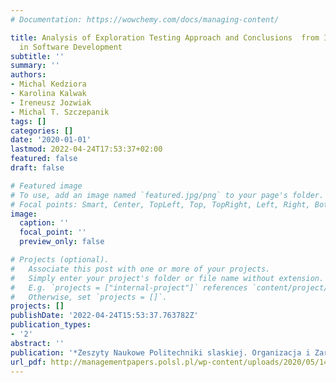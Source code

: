 ```yaml
---
# Documentation: https://wowchemy.com/docs/managing-content/

title: Analysis of Exploration Testing Approach and Conclusions  from Implementation
  in Software Development
subtitle: ''
summary: ''
authors:
- Michal Kedziora
- Karolina Kalwak
- Ireneusz Jozwiak
- Michal T. Szczepanik
tags: []
categories: []
date: '2020-01-01'
lastmod: 2022-04-24T17:53:37+02:00
featured: false
draft: false

# Featured image
# To use, add an image named `featured.jpg/png` to your page's folder.
# Focal points: Smart, Center, TopLeft, Top, TopRight, Left, Right, BottomLeft, Bottom, BottomRight.
image:
  caption: ''
  focal_point: ''
  preview_only: false

# Projects (optional).
#   Associate this post with one or more of your projects.
#   Simply enter your project's folder or file name without extension.
#   E.g. `projects = ["internal-project"]` references `content/project/deep-learning/index.md`.
#   Otherwise, set `projects = []`.
projects: []
publishDate: '2022-04-24T15:53:37.763782Z'
publication_types:
- '2'
abstract: ''
publication: '*Zeszyty Naukowe Politechniki slaskiej. Organizacja i Zarzadzanie*'
url_pdf: http://managementpapers.polsl.pl/wp-content/uploads/2020/05/144-K%C4%99dziora-Ka%C5%82wak-J%C3%B3%C5%BAwiak-Szczepanik.pdf
---
```

